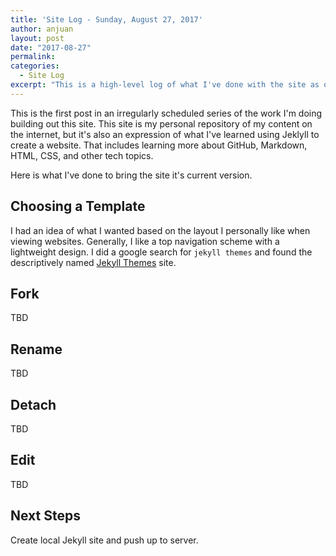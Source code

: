 ```yaml
---
title: 'Site Log - Sunday, August 27, 2017'
author: anjuan
layout: post
date: "2017-08-27"
permalink:
categories:
  - Site Log
excerpt: "This is a high-level log of what I've done with the site as of Sunday, August 27, 2017."
---
```


This is the first post in an irregularly scheduled series of the work I'm doing building out this site. This site is my personal repository of my content on the internet, but it's also an expression of what I've learned using Jeklyll to create a website. That includes learning more about GitHub, Markdown, HTML, CSS, and other tech topics.

Here is what I've done to bring the site it's current version.

## Choosing a Template

I had an idea of what I wanted based on the layout I personally like when viewing websites. Generally, I like a top navigation scheme with a lightweight design. I did a google search for `jekyll themes` and found the descriptively named [Jekyll Themes](http://jekyllthemes.org/) site.

## Fork

TBD

## Rename

TBD

## Detach

TBD

## Edit

TBD

## Next Steps

Create local Jekyll site and push up to server.
